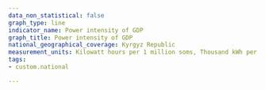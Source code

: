 ```yaml
---
data_non_statistical: false
graph_type: line
indicator_name: Power intensity of GDP
graph_title: Power intensity of GDP
national_geographical_coverage: Kyrgyz Republic
measurement_units: Kilowatt hours per 1 million soms, Thousand kWh per 1 million soms
tags:
- custom.national

---
```

